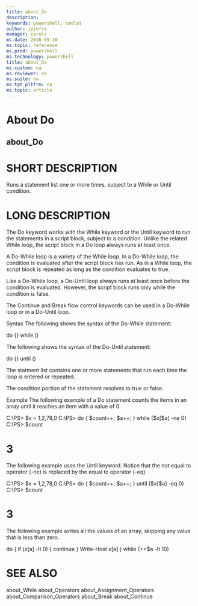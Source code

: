 ```yaml
---
title: about_Do
description: 
keywords: powershell, cmdlet
author: jpjofre
manager: carolz
ms.date: 2016-09-30
ms.topic: reference
ms.prod: powershell
ms.technology: powershell
title: about_Do
ms.custom: na
ms.reviewer: na
ms.suite: na
ms.tgt_pltfrm: na
ms.topic: article
---
```

# About Do
## about_Do


# SHORT DESCRIPTION

Runs a statement list one or more times, subject to a While or Until
condition.

# LONG DESCRIPTION

The Do keyword works with the While keyword or the Until keyword to run
the statements in a script block, subject to a condition. Unlike the
related While loop, the script block in a Do loop always runs at least
once.

A Do-While loop is a variety of the While loop. In a Do-While loop, the
condition is evaluated after the script block has run. As in a While loop,
the script block is repeated as long as the condition evaluates to true.

Like a Do-While loop, a Do-Until loop always runs at least once before
the condition is evaluated. However, the script block runs only while
the condition is false.

The Continue and Break flow control keywords can be used in a Do-While
loop or in a Do-Until loop.

Syntax
The following shows the syntax of the Do-While statement:

do {<statement list>} while (<condition>)

The following shows the syntax of the Do-Until statement:

do {<statement list>} until (<condition>)

The statment list contains one or more statements that run each time
the loop is entered or repeated.

The condition portion of the statement resolves to true or false.

Example
The following example of a Do statement counts the items in an
array until it reaches an item with a value of 0.

C:\PS> $x = 1,2,78,0
C:\PS> do { $count++; $a++; } while ($x[$a] -ne 0)
C:\PS> $count
# 3


The following example uses the Until keyword. Notice that
the not equal to operator (-ne) is replaced by the
equal to operator (-eq).

C:\PS> $x = 1,2,78,0
C:\PS> do { $count++; $a++; } until ($x[$a] -eq 0)
C:\PS> $count
# 3


The following example writes all the values of an array, skipping any
value that is less than zero.

do
{
if ($x[$a] -lt 0) { continue }
Write-Host $x[$a]
}
while (++$a -lt 10)

# SEE ALSO

about_While
about_Operators
about_Assignment_Operators
about_Comparison_Operators
about_Break
about_Continue

